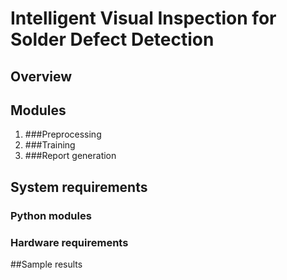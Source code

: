 # Intelligent Visual Inspection for Solder Defect Detection

## Overview

## Modules
1. ###Preprocessing
2. ###Training
3. ###Report generation

## System requirements
### Python modules
### Hardware requirements

##Sample results
